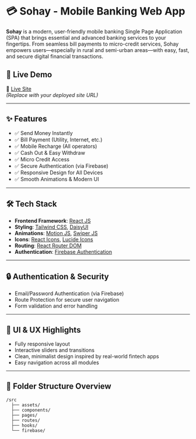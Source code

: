 # 💳 Sohay - Mobile Banking Web App

**Sohay** is a modern, user-friendly mobile banking Single Page Application (SPA) that brings essential and advanced banking services to your fingertips. From seamless bill payments to micro-credit services, Sohay empowers users—especially in rural and semi-urban areas—with easy, fast, and secure digital financial transactions.

## 🚀 Live Demo
🔗 [Live Site](https://sohay-auth.web.app/)  
*(Replace with your deployed site URL)*

---

## ✨ Features

- ✅ Send Money Instantly  
- ✅ Bill Payment (Utility, Internet, etc.)  
- ✅ Mobile Recharge (All operators)  
- ✅ Cash Out & Easy Withdraw  
- ✅ Micro Credit Access  
- ✅ Secure Authentication (via Firebase)  
- ✅ Responsive Design for All Devices  
- ✅ Smooth Animations & Modern UI  

---

## 🛠️ Tech Stack

- **Frontend Framework**: [React JS](https://reactjs.org)  
- **Styling**: [Tailwind CSS](https://tailwindcss.com), [DaisyUI](https://daisyui.com)  
- **Animations**: [Motion JS](https://motion.dev), [Swiper JS](https://swiperjs.com)  
- **Icons**: [React Icons](https://react-icons.github.io), [Lucide Icons](https://lucide.dev)  
- **Routing**: [React Router DOM](https://reactrouter.com)  
- **Authentication**: [Firebase Authentication](https://firebase.google.com/products/auth)

---

## 🔒 Authentication & Security

- Email/Password Authentication (via Firebase)
- Route Protection for secure user navigation
- Form validation and error handling

---

## 📱 UI & UX Highlights

- Fully responsive layout  
- Interactive sliders and transitions  
- Clean, minimalist design inspired by real-world fintech apps  
- Easy navigation across all modules

---

## 📂 Folder Structure Overview

```plaintext
/src
  ├── assets/
  ├── components/
  ├── pages/
  ├── routes/
  ├── hooks/
  └── firebase/
